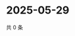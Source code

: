 # 2025-05-29

共 0 条

<!-- BEGIN ZHIHUVIDEO -->
<!-- 最后更新时间 Thu May 29 2025 01:10:39 GMT+0800 (China Standard Time) -->

<!-- END ZHIHUVIDEO -->
